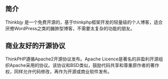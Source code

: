 ## 简介

Thinkbjy 是一个免费开源的，基于thinkphp框架开发的轻量级的个人博客，适合厌倦WordPress之类的臃肿型博客，不需要太复杂的功能的朋友。

## 商业友好的开源协议

ThinkPHP遵循Apache2开源协议发布。Apache Licence是著名的非盈利开源组织Apache采用的协议。该协议和BSD类似，鼓励代码共享和尊重原作者的著作权，同样允许代码修改，再作为开源或商业软件发布。

